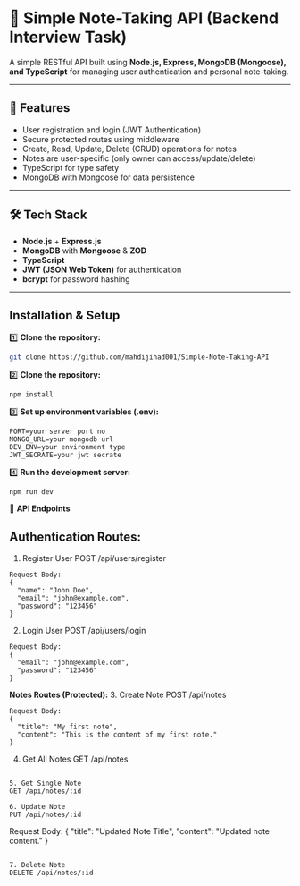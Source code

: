 # 🧪 Simple Note-Taking API (Backend Interview Task)

A simple RESTful API built using **Node.js, Express, MongoDB (Mongoose), and TypeScript** for managing user authentication and personal note-taking.

---

## 🚀 Features

- User registration and login (JWT Authentication)
- Secure protected routes using middleware
- Create, Read, Update, Delete (CRUD) operations for notes
- Notes are user-specific (only owner can access/update/delete)
- TypeScript for type safety
- MongoDB with Mongoose for data persistence

---

## 🛠️ Tech Stack

- **Node.js** + **Express.js**
- **MongoDB** with **Mongoose** & **ZOD**
- **TypeScript**
- **JWT (JSON Web Token)** for authentication
- **bcrypt** for password hashing

---

## Installation & Setup

1️⃣ **Clone the repository:**
```bash
git clone https://github.com/mahdijihad001/Simple-Note-Taking-API

```

2️⃣  **Clone the repository:**

```
npm install
```

3️⃣ **Set up environment variables (.env):**

```
PORT=your server port no
MONGO_URL=your mongodb url
DEV_ENV=your environment type
JWT_SECRATE=your jwt secrate

```

4️⃣ **Run the development server:**

```
npm run dev

```

🔑 **API Endpoints**
## Authentication Routes:
1. Register User
POST /api/users/register

```
Request Body:
{
  "name": "John Doe",
  "email": "john@example.com",
  "password": "123456"
}

```
2. Login User
POST /api/users/login

```
Request Body:
{
  "email": "john@example.com",
  "password": "123456"
}

```

**Notes Routes (Protected):**
3. Create Note
POST /api/notes

```
Request Body:
{
  "title": "My first note",
  "content": "This is the content of my first note."
}
```

4. Get All Notes
GET /api/notes

```

5. Get Single Note
GET /api/notes/:id

6. Update Note
PUT /api/notes/:id

```
Request Body:
{
  "title": "Updated Note Title",
  "content": "Updated note content."
}

```

7. Delete Note
DELETE /api/notes/:id




